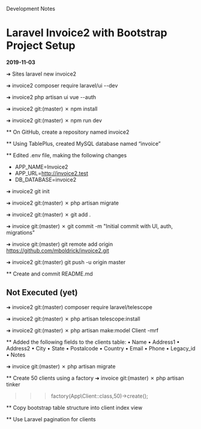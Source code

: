 Development Notes

# Laravel Invoice2 with Bootstrap Project Setup


**2019-11-03**

➜  Sites laravel new invoice2

➜  invoice2 composer require laravel/ui --dev

➜  invoice2 php artisan ui vue --auth

➜  invoice2 git:(master) ✗ npm install

➜  invoice2 git:(master) ✗ npm run dev

** On GitHub, create a repository named invoice2

** Using TablePlus, created MySQL database named “invoice”

** Edited .env file, making the following changes
-   APP_NAME=Invoice2
-   APP_URL=http://invoice2.test
-   DB_DATABASE=invoice2

➜  invoice2 git init

➜  invoice2 git:(master) ✗ php artisan migrate

➜  invoice2 git:(master) ✗ git add .

➜  invoice git:(master) ✗ git commit -m "Initial commit with UI, auth, migrations"

➜  invoice git:(master) git remote add origin https://github.com/mboldrick/invoice2.git

➜  invoice2 git:(master) git push -u origin master

** Create and commit README.md





## Not Executed (yet)

➜  invoice2 git:(master) composer require laravel/telescope

➜  invoice2 git:(master) ✗ php artisan telescope:install

➜  invoice2 git:(master) ✗ php artisan make:model Client -mrf

** Added the following fields to the clients table:
•   Name
•   Address1
•   Address2
•   City
•   State
•   Postalcode
•   Country
•   Email
•   Phone
•   Legacy_id
•   Notes

➜  invoice git:(master) ✗ php artisan migrate

** Create 50 clients using a factory
➜  invoice git:(master) ✗ php artisan tinker
>>> factory(App\Client::class,50)->create();

** Copy bootstrap table structure into client index view

** Use Laravel pagination for clients



